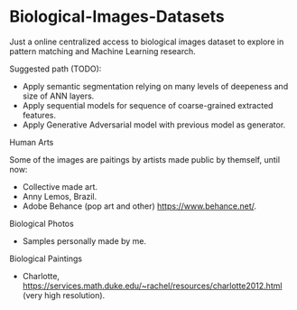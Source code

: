 # Biological-Images-Datasets
Just a online centralized access to biological images dataset to explore in pattern matching and Machine Learning research.

Suggested path (TODO):
- Apply semantic segmentation relying on many levels of deepeness and size of ANN layers.
- Apply sequential models for sequence of coarse-grained extracted features.
- Apply Generative Adversarial model with previous model as generator.


Human Arts

Some of the images are paitings by artists made public by themself, until now:

- Collective made art.
- Anny Lemos, Brazil.
- Adobe Behance (pop art and other) https://www.behance.net/.

Biological Photos

- Samples personally made by me.

Biological Paintings

- Charlotte, https://services.math.duke.edu/~rachel/resources/charlotte2012.html (very high resolution).

